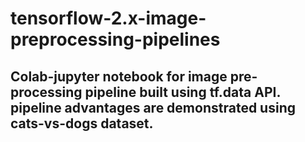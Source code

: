 # tensorflow-2.x-image-preprocessing-pipelines

## Colab-jupyter notebook for image pre-processing pipeline built using tf.data API. pipeline advantages are demonstrated using cats-vs-dogs dataset. 
